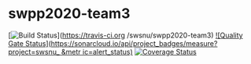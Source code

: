 # swpp2020-team3

[![Build
Status](https://travis-ci.org/swsnu/swpp2020-teamX.svg?branch=main)](https://travis-ci.org
/swsnu/swpp2020-team3)
[![Quality Gate
Status](https://sonarcloud.io/api/project_badges/measure?project=swsnu_ &metr
ic=alert_status)](https://sonarcloud.io/dashboard?id=swsnu_ )
[![Coverage
Status](https://coveralls.io/repos/github/swsnu/swpp2020-teamX/badge.svg?branch=main)](https://coveralls.io/github/swsnu/swpp2020-team3?branch=main)